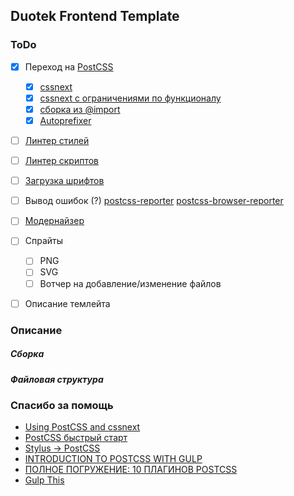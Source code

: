 ## Duotek Frontend Template

### ToDo

- [x] Переход на [PostCSS](http://postcss.org/)
	- [x] [cssnext](http://cssnext.io/)
	- [x] [cssnext с ограничениями по функционалу](http://cssnext.io/usage/#features)
	- [x] [сборка из @import](https://github.com/postcss/postcss-import)
	- [x] [Autoprefixer](https://github.com/postcss/autoprefixer)
- [ ] [Линтер стилей](http://stylelint.io/)
- [ ] [Линтер скриптов](http://jshint.com/)
- [ ] [Загрузка шрифтов](http://css-live.ru/articles/ischerpyvayushhee-rukovodstvo-po-strategiyam-zagruzki-veb-shriftov.html)
- [ ] Вывод ошибок (?) [postcss-reporter](https://github.com/postcss/postcss-reporter) [postcss-browser-reporter](https://github.com/postcss/postcss-browser-reporter)
- [ ] [Модернайзер](https://modernizr.com/)
- [ ] Спрайты
	- [ ] PNG
	- [ ] SVG
	- [ ] Вотчер на добавление/изменение файлов
- [ ] Описание темлейта


### Описание

##### Сборка

##### Файловая структура

### Спасибо за помощь

- [Using PostCSS and cssnext](http://fuzzytolerance.info/blog/2015/06/09/using-postcss-and-cssnext/)
- [PostCSS быстрый старт](https://habrahabr.ru/post/271739/)
- [Stylus → PostCSS](http://vasily.polovnyov.ru/posts/from-stylus-to-postcss.html)
- [INTRODUCTION TO POSTCSS WITH GULP](http://slicejack.com/introduction-to-postcss/)
- [ПОЛНОЕ ПОГРУЖЕНИЕ: 10 ПЛАГИНОВ POSTCSS](https://inostudio.com/ru/article/10-plugins-postcss.html)
- [Gulp This](https://laracasts.com/lessons/gulp-this)

